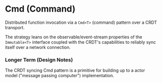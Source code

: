 # Cmd (Command)
Distributed function invocation via a `Cmd<T>` (command) pattern over a CRDT transport.

The strategy leans on the observable/event-stream properties of the `Immutable<T>`
interface coupled with the CRDT's capabilities to reliably sync itself over
a network connection.



### Longer Term (Design Notes)
The CRDT syncing Cmd<T> pattern is a primitive for building up to a
actor model ("message passing computer") implementation.
